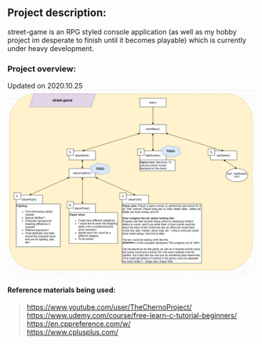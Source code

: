 ## Project description:
street-game is an RPG styled console application (as well as my hobby project im desperate to finish until it becomes playable) which is currently under heavy development.

### Project overview:
Updated on 2020.10.25
<br/>
![alt text](https://github.com/S4kyt/street-game/blob/dev/projectoverview.png?raw=true)


#### Reference materials being used:
> https://www.youtube.com/user/TheChernoProject/ <br/>
> https://www.udemy.com/course/free-learn-c-tutorial-beginners/ <br/>
> https://en.cppreference.com/w/ <br/>
> https://www.cplusplus.com/ <br/>
